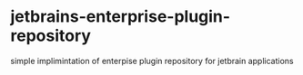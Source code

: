 # jetbrains-enterprise-plugin-repository
simple implimintation of enterpise plugin repository for jetbrain applications

